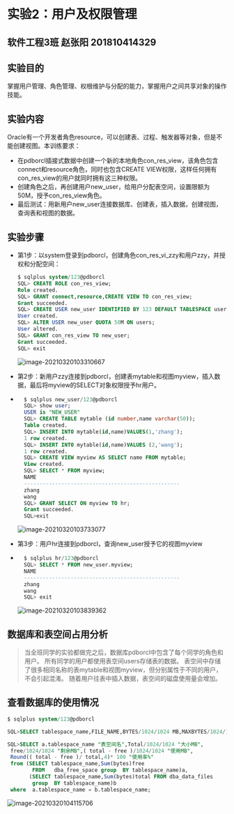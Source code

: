 

# 实验2：用户及权限管理

## 软件工程3班 赵张阳 201810414329

## 实验目的

掌握用户管理、角色管理、权根维护与分配的能力，掌握用户之间共享对象的操作技能。

## 实验内容

Oracle有一个开发者角色resource，可以创建表、过程、触发器等对象，但是不能创建视图。本训练要求：

- 在pdborcl插接式数据中创建一个新的本地角色con_res_view，该角色包含connect和resource角色，同时也包含CREATE VIEW权限，这样任何拥有con_res_view的用户就同时拥有这三种权限。
- 创建角色之后，再创建用户new_user，给用户分配表空间，设置限额为50M，授予con_res_view角色。
- 最后测试：用新用户new_user连接数据库、创建表，插入数据，创建视图，查询表和视图的数据。

## 实验步骤

- 第1步：以system登录到pdborcl，创建角色con_res_vi_zzy和用户zzy，并授权和分配空间：

    ```sql
    $ sqlplus system/123@pdborcl
    SQL> CREATE ROLE con_res_view;
    Role created.
    SQL> GRANT connect,resource,CREATE VIEW TO con_res_view;
    Grant succeeded.
    SQL> CREATE USER new_user IDENTIFIED BY 123 DEFAULT TABLESPACE users TEMPORARY TABLESPACE temp;
    User created.
    SQL> ALTER USER new_user QUOTA 50M ON users;
    User altered.
    SQL> GRANT con_res_view TO new_user;
    Grant succeeded.
    SQL> exit
    ```

    ![image-20210320103310667](C:\Users\风生\AppData\Roaming\Typora\typora-user-images\image-20210320103310667.png)

- 第2步：新用户zzy连接到pdborcl，创建表mytable和视图myview，插入数据，最后将myview的SELECT对象权限授予hr用户。

- ```sql
    $ sqlplus new_user/123@pdborcl
    SQL> show user;
    USER is "NEW_USER"
    SQL> CREATE TABLE mytable (id number,name varchar(50));
    Table created.
    SQL> INSERT INTO mytable(id,name)VALUES(1,'zhang');
    1 row created.
    SQL> INSERT INTO mytable(id,name)VALUES (2,'wang');
    1 row created.
    SQL> CREATE VIEW myview AS SELECT name FROM mytable;
    View created.
    SQL> SELECT * FROM myview;
    NAME
    --------------------------------------------------
    zhang
    wang
    SQL> GRANT SELECT ON myview TO hr;
    Grant succeeded.
    SQL>exit
    ```

    ![image-20210320103733077](C:\Users\风生\AppData\Roaming\Typora\typora-user-images\image-20210320103733077.png)

- 第3步：用户hr连接到pdborcl，查询new_user授予它的视图myview

- ```sql
    $ sqlplus hr/123@pdborcl
    SQL> SELECT * FROM new_user.myview;
    NAME
    --------------------------------------------------
    zhang
    wang
    SQL> exit
    ```

    ![image-20210320103839362](C:\Users\风生\AppData\Roaming\Typora\typora-user-images\image-20210320103839362.png)

## 数据库和表空间占用分析

> 当全班同学的实验都做完之后，数据库pdborcl中包含了每个同学的角色和用户。 所有同学的用户都使用表空间users存储表的数据。 表空间中存储了很多相同名称的表mytable和视图myview，但分别属性于不同的用户，不会引起混淆。 随着用户往表中插入数据，表空间的磁盘使用量会增加。

## 查看数据库的使用情况

```sql
$ sqlplus system/123@pdborcl

SQL>SELECT tablespace_name,FILE_NAME,BYTES/1024/1024 MB,MAXBYTES/1024/1024 MAX_MB,autoextensible FROM dba_data_files  WHERE  tablespace_name='USERS';

SQL>SELECT a.tablespace_name "表空间名",Total/1024/1024 "大小MB",
 free/1024/1024 "剩余MB",( total - free )/1024/1024 "使用MB",
 Round(( total - free )/ total,4)* 100 "使用率%"
 from (SELECT tablespace_name,Sum(bytes)free
        FROM   dba_free_space group  BY tablespace_name)a,
       (SELECT tablespace_name,Sum(bytes)total FROM dba_data_files
        group  BY tablespace_name)b
 where  a.tablespace_name = b.tablespace_name;
```

![image-20210320104115706](C:\Users\风生\AppData\Roaming\Typora\typora-user-images\image-20210320104115706.png)